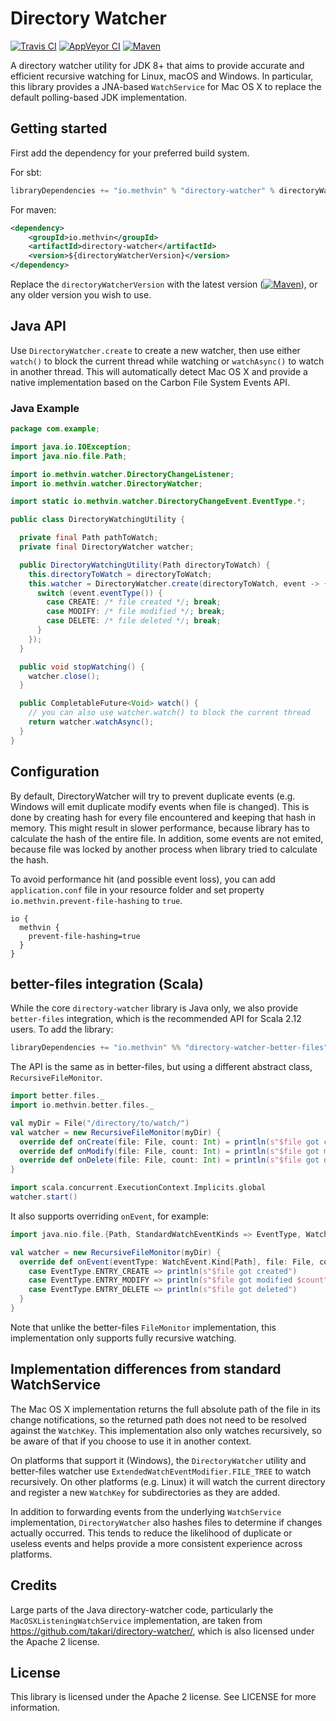 # Directory Watcher

[![Travis CI](https://travis-ci.org/gmethvin/directory-watcher.svg?branch=master)](https://travis-ci.org/gmethvin/directory-watcher) [![AppVeyor CI](https://ci.appveyor.com/api/projects/status/j8u639uf2iovtf15/branch/master?svg=true)](https://ci.appveyor.com/project/gmethvin/directory-watcher/branch/master) [![Maven](https://img.shields.io/maven-central/v/io.methvin/directory-watcher.svg)](https://mvnrepository.com/artifact/io.methvin/directory-watcher)

A directory watcher utility for JDK 8+ that aims to provide accurate and efficient recursive watching for Linux, macOS and Windows. In particular, this library provides a JNA-based `WatchService` for Mac OS X to replace the default polling-based JDK implementation.

## Getting started

First add the dependency for your preferred build system.

For sbt:

```scala
libraryDependencies += "io.methvin" % "directory-watcher" % directoryWatcherVersion
```

For maven:

```xml
<dependency>
    <groupId>io.methvin</groupId>
    <artifactId>directory-watcher</artifactId>
    <version>${directoryWatcherVersion}</version>
</dependency>
```

Replace the `directoryWatcherVersion` with the latest version ([![Maven](https://img.shields.io/maven-central/v/io.methvin/directory-watcher.svg)](https://mvnrepository.com/artifact/io.methvin/directory-watcher)), or any older version you wish to use.

## Java API

Use `DirectoryWatcher.create` to create a new watcher, then use either `watch()` to block the current thread while watching or `watchAsync()` to watch in another thread. This will automatically detect Mac OS X and provide a native implementation based on the Carbon File System Events API.

### Java Example

```java
package com.example;

import java.io.IOException;
import java.nio.file.Path;

import io.methvin.watcher.DirectoryChangeListener;
import io.methvin.watcher.DirectoryWatcher;

import static io.methvin.watcher.DirectoryChangeEvent.EventType.*;

public class DirectoryWatchingUtility {

  private final Path pathToWatch;
  private final DirectoryWatcher watcher;

  public DirectoryWatchingUtility(Path directoryToWatch) {
    this.directoryToWatch = directoryToWatch;
    this.watcher = DirectoryWatcher.create(directoryToWatch, event -> {
      switch (event.eventType()) {
        case CREATE: /* file created */; break;
        case MODIFY: /* file modified */; break;
        case DELETE: /* file deleted */; break;
      }
    });
  }

  public void stopWatching() {
    watcher.close();
  }

  public CompletableFuture<Void> watch() {
    // you can also use watcher.watch() to block the current thread
    return watcher.watchAsync();
  }
}
```

## Configuration

By default, DirectoryWatcher will try to prevent duplicate events (e.g. Windows will emit duplicate modify events when file is changed). This is done by creating hash for every file encountered and keeping that hash in memory.
This might result in slower performance, because library has to calculate the hash of the entire file. In addition, some events are not emited, because file was locked by another process when library tried to calculate the hash. 

To avoid performance hit (and possible event loss), you can add `application.conf` file in your resource folder and set property `io.methvin.prevent-file-hashing` to `true`.
```
io {
  methvin {
    prevent-file-hashing=true
  }
}
```

## better-files integration (Scala)

While the core `directory-watcher` library is Java only, we also provide `better-files` integration, which is the recommended API for Scala 2.12 users. To add the library:

```scala
libraryDependencies += "io.methvin" %% "directory-watcher-better-files" % directoryWatcherVersion
```

The API is the same as in better-files, but using a different abstract class, `RecursiveFileMonitor`.

```scala
import better.files._
import io.methvin.better.files._

val myDir = File("/directory/to/watch/")
val watcher = new RecursiveFileMonitor(myDir) {
  override def onCreate(file: File, count: Int) = println(s"$file got created")
  override def onModify(file: File, count: Int) = println(s"$file got modified $count times")
  override def onDelete(file: File, count: Int) = println(s"$file got deleted")
}

import scala.concurrent.ExecutionContext.Implicits.global
watcher.start()
```
It also supports overriding `onEvent`, for example:
```scala
import java.nio.file.{Path, StandardWatchEventKinds => EventType, WatchEvent}

val watcher = new RecursiveFileMonitor(myDir) {
  override def onEvent(eventType: WatchEvent.Kind[Path], file: File, count: Int) = eventType match {
    case EventType.ENTRY_CREATE => println(s"$file got created")
    case EventType.ENTRY_MODIFY => println(s"$file got modified $count")
    case EventType.ENTRY_DELETE => println(s"$file got deleted")
  }
}
```

Note that unlike the better-files `FileMonitor` implementation, this implementation only supports fully recursive watching.

## Implementation differences from standard WatchService

The Mac OS X implementation returns the full absolute path of the file in its change notifications, so the returned path does not need to be resolved against the `WatchKey`. This implementation also only watches recursively, so be aware of that if you choose to use it in another context.

On platforms that support it (Windows), the `DirectoryWatcher` utility and better-files watcher use `ExtendedWatchEventModifier.FILE_TREE` to watch recursively. On other platforms (e.g. Linux) it will watch the current directory and register a new `WatchKey` for subdirectories as they are added.

In addition to forwarding events from the underlying `WatchService` implementation, `DirectoryWatcher` also hashes files to determine if changes actually occurred. This tends to reduce the likelihood of duplicate or useless events and helps provide a more consistent experience across platforms.

## Credits

Large parts of the Java directory-watcher code, particularly the `MacOSXListeningWatchService` implementation, are taken from https://github.com/takari/directory-watcher/, which is also licensed under the Apache 2 license.

## License

This library is licensed under the Apache 2 license. See LICENSE for more information.
